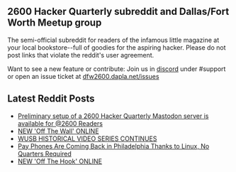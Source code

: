 ## 2600 Hacker Quarterly subreddit and Dallas/Fort Worth Meetup group
The semi-official subreddit for readers of the infamous little magazine at your local bookstore--full of goodies for the aspiring hacker. Please do not post links that violate the reddit's user agreement.

Want to see a new feature or contribute: 
Join us in [discord](https://dfw2600.dapla.net/chat) under #support or open an issue ticket at [dfw2600.dapla.net/issues](https://dfw2600.dapla.net/issues)

## Latest Reddit Posts
<!-- BLOG-POST-LIST:START -->
- [Preliminary setup of a 2600 Hacker Quarterly Mastodon server is available for @2600 Readers](https://www.reddit.com/r/2600/comments/zetywf/preliminary_setup_of_a_2600_hacker_quarterly/)
- [NEW 'Off The Wall' ONLINE](https://2600.com/wall/06-12-2022)
- [WUSB HISTORICAL VIDEO SERIES CONTINUES](https://2600.com/content/wusb-historical-video-series-continues)
- [Pay Phones Are Coming Back in Philadelphia Thanks to Linux, No Quarters Required](https://www.reddit.com/r/2600/comments/z9rrkz/pay_phones_are_coming_back_in_philadelphia_thanks/)
- [NEW 'Off The Hook' ONLINE](https://2600.com/hook/30-11-2022)
<!-- BLOG-POST-LIST:END -->
